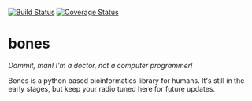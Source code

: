 [![Build Status](https://travis-ci.org/vishnubob/bones.svg?branch=master)](https://travis-ci.org/vishnubob/bones)
[![Coverage Status](https://coveralls.io/repos/vishnubob/bones/badge.svg?branch=master&service=github)](https://coveralls.io/github/vishnubob/bones?branch=master)

# bones

*Dammit, man! I'm a doctor, not a computer programmer!*

Bones is a python based bioinformatics library for humans.  It's still in the early stages, but keep your radio tuned here for future updates.
